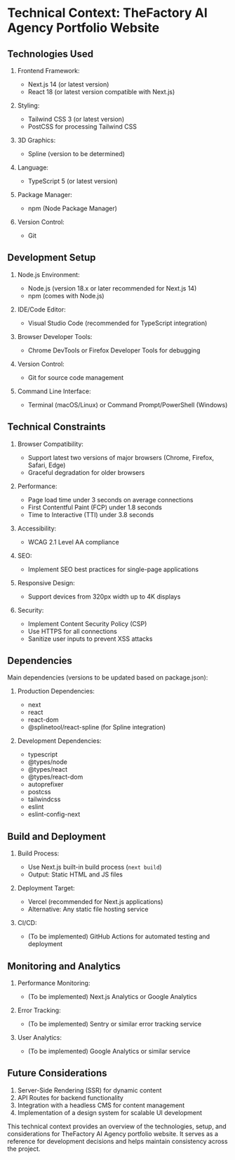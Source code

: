 # Technical Context: TheFactory AI Agency Portfolio Website

## Technologies Used

1. Frontend Framework:
   - Next.js 14 (or latest version)
   - React 18 (or latest version compatible with Next.js)

2. Styling:
   - Tailwind CSS 3 (or latest version)
   - PostCSS for processing Tailwind CSS

3. 3D Graphics:
   - Spline (version to be determined)

4. Language:
   - TypeScript 5 (or latest version)

5. Package Manager:
   - npm (Node Package Manager)

6. Version Control:
   - Git

## Development Setup

1. Node.js Environment:
   - Node.js (version 18.x or later recommended for Next.js 14)
   - npm (comes with Node.js)

2. IDE/Code Editor:
   - Visual Studio Code (recommended for TypeScript integration)

3. Browser Developer Tools:
   - Chrome DevTools or Firefox Developer Tools for debugging

4. Version Control:
   - Git for source code management

5. Command Line Interface:
   - Terminal (macOS/Linux) or Command Prompt/PowerShell (Windows)

## Technical Constraints

1. Browser Compatibility:
   - Support latest two versions of major browsers (Chrome, Firefox, Safari, Edge)
   - Graceful degradation for older browsers

2. Performance:
   - Page load time under 3 seconds on average connections
   - First Contentful Paint (FCP) under 1.8 seconds
   - Time to Interactive (TTI) under 3.8 seconds

3. Accessibility:
   - WCAG 2.1 Level AA compliance

4. SEO:
   - Implement SEO best practices for single-page applications

5. Responsive Design:
   - Support devices from 320px width up to 4K displays

6. Security:
   - Implement Content Security Policy (CSP)
   - Use HTTPS for all connections
   - Sanitize user inputs to prevent XSS attacks

## Dependencies

Main dependencies (versions to be updated based on package.json):

1. Production Dependencies:
   - next
   - react
   - react-dom
   - @splinetool/react-spline (for Spline integration)

2. Development Dependencies:
   - typescript
   - @types/node
   - @types/react
   - @types/react-dom
   - autoprefixer
   - postcss
   - tailwindcss
   - eslint
   - eslint-config-next

## Build and Deployment

1. Build Process:
   - Use Next.js built-in build process (`next build`)
   - Output: Static HTML and JS files

2. Deployment Target:
   - Vercel (recommended for Next.js applications)
   - Alternative: Any static file hosting service

3. CI/CD:
   - (To be implemented) GitHub Actions for automated testing and deployment

## Monitoring and Analytics

1. Performance Monitoring:
   - (To be implemented) Next.js Analytics or Google Analytics

2. Error Tracking:
   - (To be implemented) Sentry or similar error tracking service

3. User Analytics:
   - (To be implemented) Google Analytics or similar service

## Future Considerations

1. Server-Side Rendering (SSR) for dynamic content
2. API Routes for backend functionality
3. Integration with a headless CMS for content management
4. Implementation of a design system for scalable UI development

This technical context provides an overview of the technologies, setup, and considerations for TheFactory AI Agency portfolio website. It serves as a reference for development decisions and helps maintain consistency across the project.
